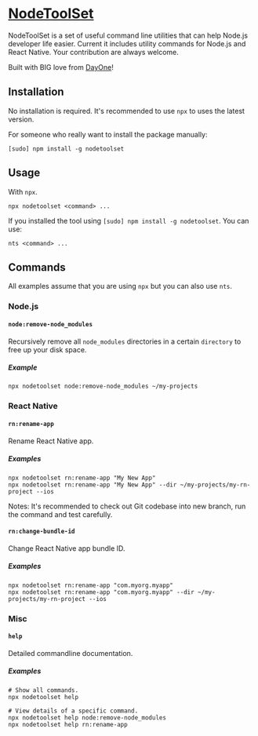 # [NodeToolSet](https://reactjs.org/)

NodeToolSet is a set of useful command line utilities that can help Node.js developer
life easier. Current it includes utility commands for Node.js and React Native. Your contribution are always welcome.

Built with BIG love from [DayOne](https://dayoneteams.com)!

## Installation
No installation is required. It's recommended to use `npx` to uses the latest version.

For someone who really want to install the package manually:
```
[sudo] npm install -g nodetoolset
```

## Usage
With `npx`.
```
npx nodetoolset <command> ...
```
If you installed the tool using `[sudo] npm install -g nodetoolset`. You can use:
```
nts <command> ...
```

## Commands
All examples assume that you are using `npx` but you can also use `nts`.

### Node.js
#### `node:remove-node_modules`
Recursively remove all `node_modules` directories in a certain `directory`
to free up your disk space.
##### Example
```
npx nodetoolset node:remove-node_modules ~/my-projects
```

### React Native
#### `rn:rename-app`
Rename React Native app.
##### Examples
```
npx nodetoolset rn:rename-app "My New App"
npx nodetoolset rn:rename-app "My New App" --dir ~/my-projects/my-rn-project --ios
```
Notes: It's recommended to check out Git codebase into new branch, run the command and test carefully.

#### `rn:change-bundle-id`
Change React Native app bundle ID.
##### Examples
```
npx nodetoolset rn:rename-app "com.myorg.myapp"
npx nodetoolset rn:rename-app "com.myorg.myapp" --dir ~/my-projects/my-rn-project --ios
```

### Misc
#### `help`
Detailed commandline documentation. 
##### Examples
```
# Show all commands.
npx nodetoolset help

# View details of a specific command.
npx nodetoolset help node:remove-node_modules
npx nodetoolset help rn:rename-app
```
